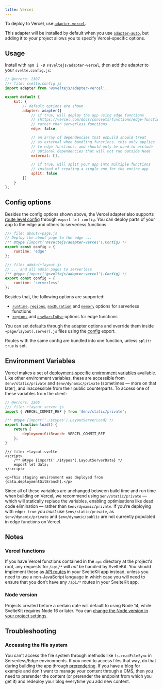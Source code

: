 ```yaml
---
title: Vercel
---
```


To deploy to Vercel, use [`adapter-vercel`](https://github.com/sveltejs/kit/tree/master/packages/adapter-vercel).

This adapter will be installed by default when you use [`adapter-auto`](adapter-auto), but adding it to your project allows you to specify Vercel-specific options.

## Usage

Install with `npm i -D @sveltejs/adapter-vercel`, then add the adapter to your `svelte.config.js`:

```js
// @errors: 2307
/// file: svelte.config.js
import adapter from '@sveltejs/adapter-vercel';

export default {
	kit: {
		// default options are shown
		adapter: adapter({
			// if true, will deploy the app using edge functions
			// (https://vercel.com/docs/concepts/functions/edge-functions)
			// rather than serverless functions
			edge: false,

			// an array of dependencies that esbuild should treat
			// as external when bundling functions. this only applies
			// to edge functions, and should only be used to exclude
			// optional dependencies that will not run outside Node
			external: [],

			// if true, will split your app into multiple functions
			// instead of creating a single one for the entire app
			split: false
		})
	}
};
```

## Config options

Besides the config options shown above, the Vercel adapter also supports [route level config](/docs/page-options#config) through `export let config`. You can deploy parts of your app to the edge and others to serverless functions.

```js
/// file: about/+page.js
// Deploy the about page to the edge ...
/** @type {import('@sveltejs/adapter-vercel').Config} */
export const config = {
	runtime: 'edge'
};
```

```js
/// file: admin/+layout.js
// ... and all admin pages to serverless 
/** @type {import('@sveltejs/adapter-vercel').Config} */
export const config = {
	runtime: 'serverless'
};
```

Besides that, the following options are supported:
- [`runtime`](https://vercel.com/docs/build-output-api/v3#vercel-primitives/serverless-functions/configuration), [`regions`](https://vercel.com/docs/concepts/edge-network/regions), [`maxDuration`](https://vercel.com/docs/build-output-api/v3#vercel-primitives/serverless-functions/configuration) and [`memory`](https://vercel.com/docs/build-output-api/v3#vercel-primitives/serverless-functions/configuration) options for serverless functions
- [`regions`](https://vercel.com/docs/concepts/edge-network/regions) and [`envVarsInUse`](https://vercel.com/docs/build-output-api/v3#vercel-primitives/edge-functions/configuration) options for edge functions

You can set defaults through the adapter options and override them inside `+page/layout(.server).js` files using the [config](/docs/page-options#config) export.

Routes with the same config are bundled into one function, unless `split: true` is set.

## Environment Variables

Vercel makes a set of [deployment-specific environment variables](https://vercel.com/docs/concepts/projects/environment-variables#system-environment-variables) available. Like other environment variables, these are accessible from `$env/static/private` and `$env/dynamic/private` (sometimes — more on that later), and inaccessible from their public counterparts. To access one of these variables from the client:

```js
// @errors: 2305
/// file: +layout.server.js
import { VERCEL_COMMIT_REF } from '$env/static/private';

/** @type {import('./$types').LayoutServerLoad} */
export function load() {
	return {
		deploymentGitBranch: VERCEL_COMMIT_REF
	};
}
```

```svelte
/// file: +layout.svelte
<script>
	/** @type {import('./$types').LayoutServerData} */
	export let data;
</script>

<p>This staging environment was deployed from {data.deploymentGitBranch}.</p>
```

Since all of these variables are unchanged between build time and run time when building on Vercel, we recommend using `$env/static/private` — which will statically replace the variables, enabling optimisations like dead code elimination — rather than `$env/dynamic/private`. If you're deploying with `edge: true` you _must_ use `$env/static/private`, as `$env/dynamic/private` and `$env/dynamic/public` are not currently populated in edge functions on Vercel.

## Notes

### Vercel functions

If you have Vercel functions contained in the `api` directory at the project's root, any requests for `/api/*` will _not_ be handled by SvelteKit. You should implement these as [API routes](https://kit.svelte.dev/docs/routing#server) in your SvelteKit app instead, unless you need to use a non-JavaScript language in which case you will need to ensure that you don't have any `/api/*` routes in your SvelteKit app.

### Node version

Projects created before a certain date will default to using Node 14, while SvelteKit requires Node 16 or later. You can [change the Node version in your project settings](https://vercel.com/docs/concepts/functions/serverless-functions/runtimes/node-js#node.js-version).

## Troubleshooting

### Accessing the file system

You can't access the file system through methods like `fs.readFileSync` in Serverless/Edge environments. If you need to access files that way, do that during building the app through [prerendering](https://kit.svelte.dev/docs/page-options#prerender). If you have a blog for example and don't want to manage your content through a CMS, then you need to prerender the content (or prerender the endpoint from which you get it) and redeploy your blog everytime you add new content.
